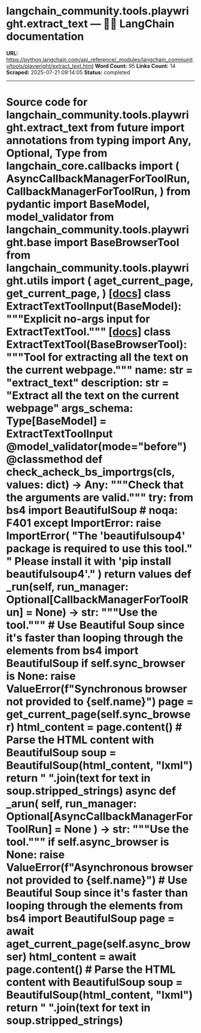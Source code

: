 # langchain_community.tools.playwright.extract_text — 🦜🔗 LangChain  documentation

**URL:** https://python.langchain.com/api_reference/_modules/langchain_community/tools/playwright/extract_text.html
**Word Count:** 95
**Links Count:** 14
**Scraped:** 2025-07-21 09:14:05
**Status:** completed

---

# Source code for langchain\_community.tools.playwright.extract\_text               from __future__ import annotations          from typing import Any, Optional, Type          from langchain_core.callbacks import (         AsyncCallbackManagerForToolRun,         CallbackManagerForToolRun,     )     from pydantic import BaseModel, model_validator          from langchain_community.tools.playwright.base import BaseBrowserTool     from langchain_community.tools.playwright.utils import (         aget_current_page,         get_current_page,     )                              [[docs]](https://python.langchain.com/api_reference/community/tools/langchain_community.tools.playwright.extract_text.ExtractTextToolInput.html#langchain_community.tools.playwright.extract_text.ExtractTextToolInput)     class ExtractTextToolInput(BaseModel):         """Explicit no-args input for ExtractTextTool."""                                             [[docs]](https://python.langchain.com/api_reference/community/tools/langchain_community.tools.playwright.extract_text.ExtractTextTool.html#langchain_community.tools.playwright.extract_text.ExtractTextTool)     class ExtractTextTool(BaseBrowserTool):         """Tool for extracting all the text on the current webpage."""              name: str = "extract_text"         description: str = "Extract all the text on the current webpage"         args_schema: Type[BaseModel] = ExtractTextToolInput              @model_validator(mode="before")         @classmethod         def check_acheck_bs_importrgs(cls, values: dict) -> Any:             """Check that the arguments are valid."""             try:                 from bs4 import BeautifulSoup  # noqa: F401             except ImportError:                 raise ImportError(                     "The 'beautifulsoup4' package is required to use this tool."                     " Please install it with 'pip install beautifulsoup4'."                 )             return values              def _run(self, run_manager: Optional[CallbackManagerForToolRun] = None) -> str:             """Use the tool."""             # Use Beautiful Soup since it's faster than looping through the elements             from bs4 import BeautifulSoup                  if self.sync_browser is None:                 raise ValueError(f"Synchronous browser not provided to {self.name}")                  page = get_current_page(self.sync_browser)             html_content = page.content()                  # Parse the HTML content with BeautifulSoup             soup = BeautifulSoup(html_content, "lxml")                  return " ".join(text for text in soup.stripped_strings)              async def _arun(             self, run_manager: Optional[AsyncCallbackManagerForToolRun] = None         ) -> str:             """Use the tool."""             if self.async_browser is None:                 raise ValueError(f"Asynchronous browser not provided to {self.name}")             # Use Beautiful Soup since it's faster than looping through the elements             from bs4 import BeautifulSoup                  page = await aget_current_page(self.async_browser)             html_content = await page.content()                  # Parse the HTML content with BeautifulSoup             soup = BeautifulSoup(html_content, "lxml")                  return " ".join(text for text in soup.stripped_strings)